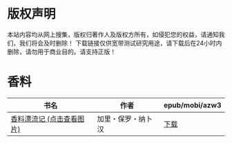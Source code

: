 # 版权声明

本站内容均从网上搜集，版权归著作人及版权方所有，如侵犯您的权益，请通知我们，我们将会及时删除！ 下载链接仅供宽带测试研究用途，请下载后在24小时内删除，请勿用于商业目的。请支持正版！

# 香料

| 书名 | 作者 | epub/mobi/azw3 |
| --- | --- | --- |
| [香料漂流记 (点击查看图片)](https://www.dushupai.com/attachment/2024/06/07/c7baea17bf13eaa8.jpg) | 加里・保罗・纳卜汉 | [下载](https://url89.ctfile.com/f/31084289-1357044238-605eec?p=8866) |
